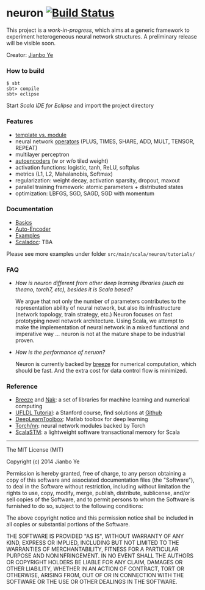 
neuron [![Build Status](https://travis-ci.org/bobye/neuron.svg?branch=master)](https://travis-ci.org/bobye/neuron)
========

This project is a _work-in-progress_, which aims at a generic framework to experiment heterogeneous neural network structures. A preliminary release will be visible soon.

Creator: [Jianbo Ye](http://www.personal.psu.edu/jxy198)

### How to build

```
$ sbt
sbt> compile
sbt> eclipse
```
Start _Scala IDE for Eclipse_ and import the project directory

### Features
 - [template vs. module](https://github.com/bobye/neuron/wiki/Basics#template-vs-module)
 - neural network [operators](https://github.com/bobye/neuron/wiki/Basics#operators) (PLUS, TIMES, SHARE, ADD, MULT, TENSOR, REPEAT) 
 - multilayer perceptron
 - [autoencoders](https://github.com/bobye/neuron/wiki/Auto-Encoder) (w or w/o tiled weight)
 - activation functions: logistic, tanh, ReLU, softplus
 - metrics (L1, L2, Mahalanobis, Softmax)
 - regularization: weight decay, activation sparsity, dropout, maxout
 - parallel training framework: atomic parameters + distributed states
 - optimization: LBFGS, SGD, SAGD, SGD with momentum
 
### Documentation
- [Basics](https://github.com/bobye/neuron/wiki/Basics)
- [Auto-Encoder](https://github.com/bobye/neuron/wiki/Auto-Encoder)
- [Examples](https://github.com/bobye/neuron/wiki/Examples)
- [Scaladoc](https://colourbrain.com/api/neuron): TBA

Please see more examples under folder `src/main/scala/neuron/tutorials/`

### FAQ

- _How is neuron different from other deep learning libraries (such as theano, torch7, etc), besides it is Scala based?_

  We argue that not only the number of parameters contributes to the representation ability of neural network, but also its infrastructure (network topology, train strategy, etc.) Neuron focuses on fast prototyping novel network architecture. Using Scala, we attempt to make the implementation of neural network in a mixed functional and imperative way ... neuron is not at the mature shape to be industrial proven.

- _How is the performance of neruon?_

  Neuron is currently backed by [breeze](https://github.com/dlwh/breeze/) for numerical computation, which should be fast. And the extra cost for data control flow is minimized. 

### Reference
* [Breeze](https://github.com/scalanlp/breeze/) and [Nak](https://github.com/scalanlp/nak): a set of libraries for machine learning and numerical computing
* [UFLDL Tutorial](http://ufldl.stanford.edu/wiki/index.php/UFLDL_Tutorial): a Stanford course, find solutions at [Github](https://github.com/search?q=UFLDL+Tutorial)
* [DeepLearnToolbox](https://github.com/rasmusbergpalm/DeepLearnToolbox): Matlab toolbox for deep learning
* [Torch/nn](https://github.com/torch/nn): neural network modules backed by Torch
* [ScalaSTM](http://nbronson.github.io/scala-stm/):  a lightweight software transactional memory for Scala 

----
The MIT License (MIT)

Copyright (c) 2014 Jianbo Ye

Permission is hereby granted, free of charge, to any person obtaining a copy
of this software and associated documentation files (the "Software"), to deal
in the Software without restriction, including without limitation the rights
to use, copy, modify, merge, publish, distribute, sublicense, and/or sell
copies of the Software, and to permit persons to whom the Software is
furnished to do so, subject to the following conditions:

The above copyright notice and this permission notice shall be included in
all copies or substantial portions of the Software.

THE SOFTWARE IS PROVIDED "AS IS", WITHOUT WARRANTY OF ANY KIND, EXPRESS OR
IMPLIED, INCLUDING BUT NOT LIMITED TO THE WARRANTIES OF MERCHANTABILITY,
FITNESS FOR A PARTICULAR PURPOSE AND NONINFRINGEMENT. IN NO EVENT SHALL THE
AUTHORS OR COPYRIGHT HOLDERS BE LIABLE FOR ANY CLAIM, DAMAGES OR OTHER
LIABILITY, WHETHER IN AN ACTION OF CONTRACT, TORT OR OTHERWISE, ARISING FROM,
OUT OF OR IN CONNECTION WITH THE SOFTWARE OR THE USE OR OTHER DEALINGS IN
THE SOFTWARE.
